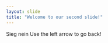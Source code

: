 ```yaml
---
layout: slide
title: "Welcome to our second slide!"
---
```

Sieg nein
Use the left arrow to go back!
